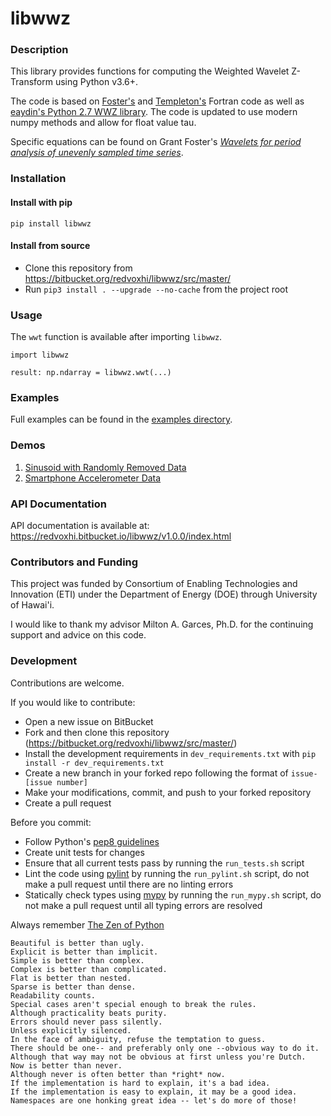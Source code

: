 # libwwz

### Description

This library provides functions for computing the Weighted Wavelet Z-Transform using Python v3.6+.

The code is based on [Foster's](http://adsabs.harvard.edu/full/1996AJ....112.1709F) and [Templeton's](http://adsabs.harvard.edu/full/2004JAVSO..32...41T) Fortran code as well as [eaydin's Python 2.7 WWZ library](https://github.com/eaydin/WWZ). The code is updated to use modern numpy methods and allow for float value tau.

Specific equations can be found on Grant Foster's [_Wavelets for period analysis of unevenly sampled time series_](http://adsabs.harvard.edu/full/1996AJ....112.1709F).   

### Installation

#### Install with pip

```
pip install libwwz
```

#### Install from source

* Clone this repository from https://bitbucket.org/redvoxhi/libwwz/src/master/
* Run `pip3 install . --upgrade --no-cache` from the project root

### Usage

The `wwt` function is available after importing `libwwz`.

```
import libwwz

result: np.ndarray = libwwz.wwt(...)
```

### Examples

Full examples can be found in the [examples directory](https://bitbucket.org/redvoxhi/libwwz/src/master/examples/).

### Demos

1. [Sinusoid with Randomly Removed Data](https://redvoxhi.bitbucket.io/libwwz/v1.0.0/demo_1.html)
2. [Smartphone Accelerometer Data](https://redvoxhi.bitbucket.io/libwwz/v1.0.0/demo_2.html)

### API Documentation

API documentation is available at: https://redvoxhi.bitbucket.io/libwwz/v1.0.0/index.html

### Contributors and Funding

This project was funded by Consortium of Enabling Technologies and Innovation (ETI) under 
the Department of Energy (DOE) through University of Hawai'i.

I would like to thank my advisor Milton A. Garces, Ph.D. for the continuing support and advice on this code.


### Development

Contributions are welcome.

If you would like to contribute:

* Open a new issue on BitBucket
* Fork and then clone this repository (https://bitbucket.org/redvoxhi/libwwz/src/master/)
* Install the development requirements in `dev_requirements.txt` with `pip install -r dev_requirements.txt`
* Create a new branch in your forked repo following the format of `issue-[issue number]`
* Make your modifications, commit, and push to your forked repository
* Create a pull request

Before you commit:

* Follow Python's [pep8 guidelines](https://www.python.org/dev/peps/pep-0008/)
* Create unit tests for changes
* Ensure that all current tests pass by running the `run_tests.sh` script
* Lint the code using [pylint](https://www.pylint.org/) by running the `run_pylint.sh` script, do not make a pull request until there are no linting errors
* Statically check types using [mypy](http://mypy-lang.org/) by running the `run_mypy.sh` script, do not make a pull request until all typing errors are resolved

Always remember [The Zen of Python](https://www.python.org/dev/peps/pep-0020/)

```
Beautiful is better than ugly.
Explicit is better than implicit.
Simple is better than complex.
Complex is better than complicated.
Flat is better than nested.
Sparse is better than dense.
Readability counts.
Special cases aren't special enough to break the rules.
Although practicality beats purity.
Errors should never pass silently.
Unless explicitly silenced.
In the face of ambiguity, refuse the temptation to guess.
There should be one-- and preferably only one --obvious way to do it.
Although that way may not be obvious at first unless you're Dutch.
Now is better than never.
Although never is often better than *right* now.
If the implementation is hard to explain, it's a bad idea.
If the implementation is easy to explain, it may be a good idea.
Namespaces are one honking great idea -- let's do more of those!
```
